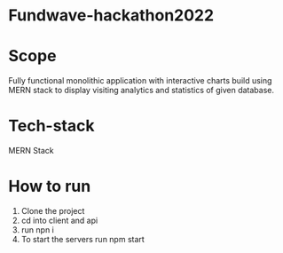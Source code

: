 # Fundwave-hackathon2022

# Scope
Fully functional monolithic application with interactive charts build using MERN stack to display visiting analytics and statistics of given database.

# Tech-stack
MERN Stack

# How to run
1. Clone the project
2. cd into client and api
3. run npn i
4. To start the servers run npm start
